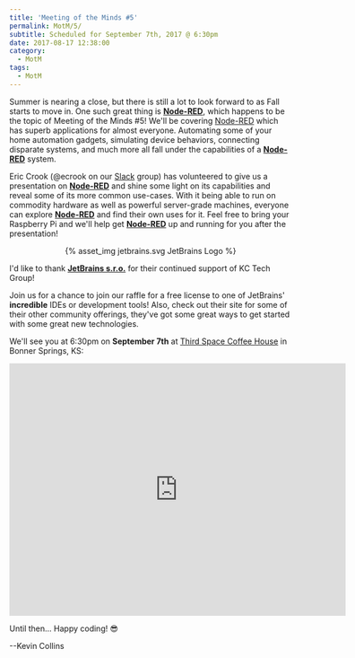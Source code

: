 ```yaml
---
title: 'Meeting of the Minds #5'
permalink: MotM/5/
subtitle: Scheduled for September 7th, 2017 @ 6:30pm
date: 2017-08-17 12:38:00
category:
  - MotM
tags: 
  - MotM
---
```

Summer is nearing a close, but there is still a lot to look forward to as Fall starts to move in.  One such great thing is [**Node-RED**](http://nodered.org), which happens to be the topic of Meeting of the Minds #5!  We'll be covering [Node-RED](http://nodered.org) which has superb applications for almost everyone.  Automating some of your home automation gadgets, simulating device behaviors, connecting disparate systems, and much more all fall under the capabilities of a [**Node-RED**](http://nodered.org) system.

Eric Crook (@ecrook on our [Slack](/slack) group) has volunteered to give us a presentation on [**Node-RED**](http://nodered.org) and shine some light on its capabilities and reveal some of its more common use-cases.  With it being able to run on commodity hardware as well as powerful server-grade machines, everyone can explore [**Node-RED**](http://nodered.org) and find their own uses for it.  Feel free to bring your Raspberry Pi and we'll help get [**Node-RED**](http://nodered.org) up and running for you after the presentation!

<center>
{% asset_img jetbrains.svg JetBrains Logo %}
</center>

I'd like to thank **[JetBrains s.r.o.](https://www.jetbrains.com)** for their continued support of KC Tech Group! 

Join us for a chance to join our raffle for a free license to one of JetBrains' __incredible__ IDEs or development tools!  Also, check out their site for some of their other community offerings, they've got some great ways to get started with some great new technologies.

We'll see you at 6:30pm on **September 7th** at [Third Space Coffee House](http://www.thirdspacecoffeehouse.com) in Bonner Springs, KS:

<iframe src="https://www.google.com/maps/embed?pb=!1m18!1m12!1m3!1d3098.1937755187746!2d-94.88623368430397!3d39.056497979546336!2m3!1f0!2f0!3f0!3m2!1i1024!2i768!4f13.1!3m3!1m2!1s0x87c08ffcb912dbd1%3A0x805559ebce736d95!2s226+Oak+St%2C+Bonner+Springs%2C+KS+66012!5e0!3m2!1sen!2sus!4v1495064330926" width="600" height="450" frameborder="0" style="border:0" allowfullscreen></iframe>

Until then...  Happy coding! 😎

--Kevin Collins